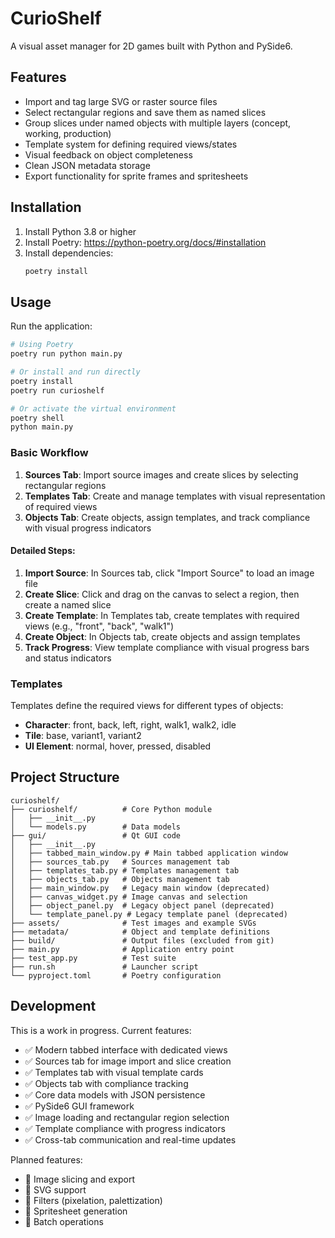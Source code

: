 # CurioShelf

A visual asset manager for 2D games built with Python and PySide6.

## Features

- Import and tag large SVG or raster source files
- Select rectangular regions and save them as named slices
- Group slices under named objects with multiple layers (concept, working, production)
- Template system for defining required views/states
- Visual feedback on object completeness
- Clean JSON metadata storage
- Export functionality for sprite frames and spritesheets

## Installation

1. Install Python 3.8 or higher
2. Install Poetry: https://python-poetry.org/docs/#installation
3. Install dependencies:
   ```bash
   poetry install
   ```

## Usage

Run the application:
```bash
# Using Poetry
poetry run python main.py

# Or install and run directly
poetry install
poetry run curioshelf

# Or activate the virtual environment
poetry shell
python main.py
```

### Basic Workflow

1. **Sources Tab**: Import source images and create slices by selecting rectangular regions
2. **Templates Tab**: Create and manage templates with visual representation of required views
3. **Objects Tab**: Create objects, assign templates, and track compliance with visual progress indicators

#### Detailed Steps:
1. **Import Source**: In Sources tab, click "Import Source" to load an image file
2. **Create Slice**: Click and drag on the canvas to select a region, then create a named slice
3. **Create Template**: In Templates tab, create templates with required views (e.g., "front", "back", "walk1")
4. **Create Object**: In Objects tab, create objects and assign templates
5. **Track Progress**: View template compliance with visual progress bars and status indicators

### Templates

Templates define the required views for different types of objects:
- **Character**: front, back, left, right, walk1, walk2, idle
- **Tile**: base, variant1, variant2
- **UI Element**: normal, hover, pressed, disabled

## Project Structure

```
curioshelf/
├── curioshelf/          # Core Python module
│   ├── __init__.py
│   └── models.py        # Data models
├── gui/                 # Qt GUI code
│   ├── __init__.py
│   ├── tabbed_main_window.py # Main tabbed application window
│   ├── sources_tab.py   # Sources management tab
│   ├── templates_tab.py # Templates management tab
│   ├── objects_tab.py   # Objects management tab
│   ├── main_window.py   # Legacy main window (deprecated)
│   ├── canvas_widget.py # Image canvas and selection
│   ├── object_panel.py  # Legacy object panel (deprecated)
│   └── template_panel.py # Legacy template panel (deprecated)
├── assets/              # Test images and example SVGs
├── metadata/            # Object and template definitions
├── build/               # Output files (excluded from git)
├── main.py              # Application entry point
├── test_app.py          # Test suite
├── run.sh               # Launcher script
└── pyproject.toml       # Poetry configuration
```

## Development

This is a work in progress. Current features:
- ✅ Modern tabbed interface with dedicated views
- ✅ Sources tab for image import and slice creation
- ✅ Templates tab with visual template cards
- ✅ Objects tab with compliance tracking
- ✅ Core data models with JSON persistence
- ✅ PySide6 GUI framework
- ✅ Image loading and rectangular region selection
- ✅ Template compliance with progress indicators
- ✅ Cross-tab communication and real-time updates

Planned features:
- 🔄 Image slicing and export
- 🔄 SVG support
- 🔄 Filters (pixelation, palettization)
- 🔄 Spritesheet generation
- 🔄 Batch operations
